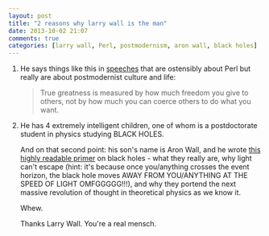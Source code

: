 ```yaml
---
layout: post
title: "2 reasons why larry wall is the man"
date: 2013-10-02 21:07
comments: true
categories: [larry wall, Perl, postmodernism, aron wall, black holes]
---
```

<ol>
<li> He says things like this in <a href="http://www.wall.org/~larry/pm.html"/>speeches</a> that are ostensibly about Perl but really are about postmodernist culture and life:
<blockquote>
True greatness is measured by how much freedom you give to others, not by how much you can coerce others to do what you want.
</blockquote>
</li>

<li> He has 4 extremely intelligent children, one of whom is a postdoctorate student in physics studying BLACK HOLES.</li>

And on that second point: his son's name is Aron Wall, and he wrote <a href="http://www.wall.org/~aron/horizon.htm"/>this highly readable primer</a> on black holes - what they really are, why light can't escape (hint: it's because once you/anything crosses the event horizon, the black hole moves AWAY FROM YOU/ANYTHING AT THE SPEED OF LIGHT OMFGGGGG!!!), and why they portend the next massive revolution of thought in theoretical physics as we know it.

Whew. 

Thanks Larry Wall. You're a real mensch.  